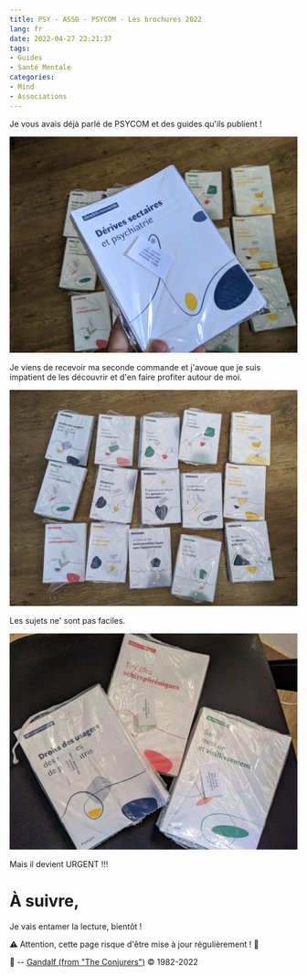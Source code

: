```yaml
---
title: PSY - ASSO - PSYCOM - Les brochures 2022
lang: fr
date: 2022-04-27 22:21:37
tags:
- Guides
- Santé Mentale
categories:
- Mind
- Associations
---
```


Je vous avais déjà parlé de PSYCOM et des guides qu'ils publient !

<img src="/uploads/images/SNAPS/PSYCOM-2022-04-27-215908_001.jpeg" width="750px" heigth="550px">

<!-- more -->
Je viens de recevoir ma seconde commande et j'avoue que je suis impatient de les découvrir et d'en faire profiter autour de moi.

<img src="/uploads/images/SNAPS/PSYCOM-2022-04-27-215908_002.jpeg" width="750px" heigth="550px">

Les sujets ne' sont pas faciles.

<img src="/uploads/images/SNAPS/PSYCOM-2022-04-27-215908_003.jpeg" width="750px" heigth="550px">

Mais il devient URGENT !!!

# À suivre,

Je vais entamer la lecture, bientôt !

⚠️ Attention, cette page risque d'être mise à jour régulièrement ! 👀

🧙 -- [Gandalf (from "The Conjurers")](mailto:Gandalf@Gk2.NET?subject=The%20Conjurers%20%3F) ©️ 1982-2022